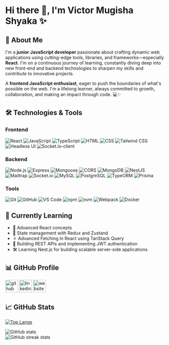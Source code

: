# Hi there 👋, I'm **Victor Mugisha Shyaka ✨**

## 🚀 About Me
I'm a **junior JavaScript developer** passionate about crafting dynamic web applications using cutting-edge tools, libraries, and frameworks—especially **React**. I'm on a continuous journey of learning, constantly diving deep into new front-end and backend technologies to sharpen my skills and contribute to innovative projects. 

A **frontend JavaScript enthusiast**, eager to push the boundaries of what's possible on the web. I'm a lifelong learner, always committed to growth, collaboration, and making an impact through code. 💻✨

## 🛠️ Technologies & Tools
### Frontend
![React](https://img.shields.io/badge/-React-61DAFB?logo=react&logoColor=white)
![JavaScript](https://img.shields.io/badge/-JavaScript-F7DF1E?logo=javascript&logoColor=black)
![TypeScript](https://img.shields.io/badge/-TypeScript-3178C6?logo=typescript&logoColor=white)
![HTML](https://img.shields.io/badge/-HTML-E34F26?logo=html5&logoColor=white)
![CSS](https://img.shields.io/badge/-CSS-1572B6?logo=css3&logoColor=white)
![Tailwind CSS](https://img.shields.io/badge/-Tailwind%20CSS-38B2AC?logo=tailwind-css&logoColor=white)
![Headless UI](https://img.shields.io/badge/-Headless%20UI-000000?logo=headlessui&logoColor=white)
![Socket.io-client](https://img.shields.io/badge/-Socket.io-010101?logo=socketdotio&logoColor=white)

### Backend
![Node.js](https://img.shields.io/badge/-Node.js-339933?logo=node.js&logoColor=white)
![Express](https://img.shields.io/badge/-Express-000000?logo=express&logoColor=white)
![Mongoose](https://img.shields.io/badge/-Mongoose-880000?logo=mongoose&logoColor=white)
![CORS](https://img.shields.io/badge/-CORS-000000)
![MongoDB](https://img.shields.io/badge/-MongoDB-47A248?logo=mongodb&logoColor=white)
![NestJS](https://img.shields.io/badge/-NestJS-E0234E?logo=nestjs&logoColor=white)
![Mailtrap](https://img.shields.io/badge/-Mailtrap-000000?logo=mailtrap&logoColor=white)
![Socket.io](https://img.shields.io/badge/-Socket.io-010101?logo=socketdotio&logoColor=white)
![MySQL](https://img.shields.io/badge/-MySQL-4479A1?logo=mysql&logoColor=white)
![PostgreSQL](https://img.shields.io/badge/-PostgreSQL-4169E1?logo=postgresql&logoColor=white)
![TypeORM](https://img.shields.io/badge/-TypeORM-FF2D20?logo=typeorm&logoColor=white)
![Prisma](https://img.shields.io/badge/-Prisma-2D3748?logo=prisma&logoColor=white)

### Tools
![Git](https://img.shields.io/badge/-Git-F05032?logo=git&logoColor=white)
![GitHub](https://img.shields.io/badge/-GitHub-181717?logo=github&logoColor=white)
![VS Code](https://img.shields.io/badge/-VS%20Code-007ACC?logo=visual-studio-code&logoColor=white)
![npm](https://img.shields.io/badge/-npm-CB3837?logo=npm&logoColor=white)
![nvm](https://img.shields.io/badge/-nvm-4A90E2?logo=nvm&logoColor=white)
![Webpack](https://img.shields.io/badge/-Webpack-8DD6F9?logo=webpack&logoColor=black)
![Docker](https://img.shields.io/badge/-Docker-2496ED?logo=docker&logoColor=white)

## 🌱 Currently Learning
- 🌟 Advanced React concepts
- 🔄 State management with Redux and Zustand
- ⚛️ Advanced Fetching in React using TanStack Query
- 🔐 Building REST APIs and implementing JWT authentication
- 🛠️ Learning Nest.js for building scalable server-side applications

## 📊 GitHub Profile
[<img src='https://cdn.jsdelivr.net/npm/simple-icons@3.0.1/icons/github.svg' alt='github' height='40'>](https://github.com/VictorMugisha) 
[<img src='https://cdn.jsdelivr.net/npm/simple-icons@3.0.1/icons/linkedin.svg' alt='linkedin' height='40'>](https://www.linkedin.com/in/victor-mugisha-shyaka-47b10b233/) 
[<img src='https://cdn.jsdelivr.net/npm/simple-icons@3.0.1/icons/icloud.svg' alt='website' height='40'>](https://victormugisha.netlify.app/)

## 📈 GitHub Stats
[![Top Langs](https://github-readme-stats.vercel.app/api/top-langs/?username=VictorMugisha)](https://github.com/anuraghazra/github-readme-stats)

![GitHub stats](https://github-readme-stats.vercel.app/api?username=VictorMugisha&show_icons=true&count_private=true)  
![GitHub streak stats](https://streak-stats.demolab.com/?user=VictorMugisha)  
